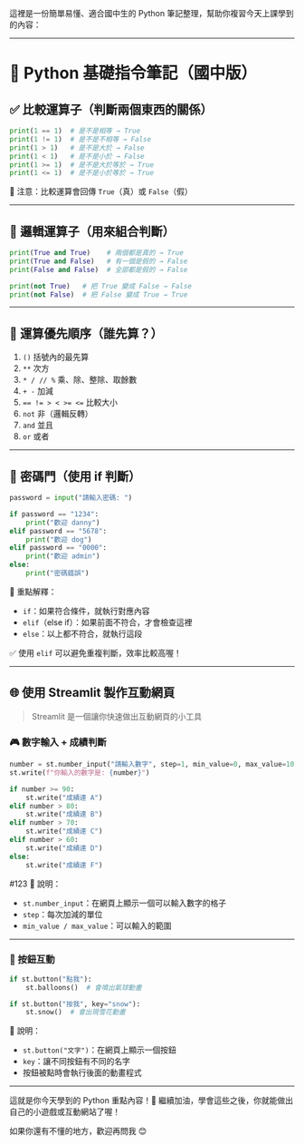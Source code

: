 這裡是一份簡單易懂、適合國中生的 Python 筆記整理，幫助你複習今天上課學到的內容：

---

# 🐍 Python 基礎指令筆記（國中版）

## ✅ 比較運算子（判斷兩個東西的關係）

```python
print(1 == 1)  # 是不是相等 → True
print(1 != 1)  # 是不是不相等 → False
print(1 > 1)   # 是不是大於 → False
print(1 < 1)   # 是不是小於 → False
print(1 >= 1)  # 是不是大於等於 → True
print(1 <= 1)  # 是不是小於等於 → True
```

📌 注意：比較運算會回傳 `True`（真）或 `False`（假）

---

## 🔗 邏輯運算子（用來組合判斷）

```python
print(True and True)    # 兩個都是真的 → True
print(True and False)   # 有一個是假的 → False
print(False and False)  # 全部都是假的 → False

print(not True)   # 把 True 變成 False → False
print(not False)  # 把 False 變成 True → True
```

---

## 🧮 運算優先順序（誰先算？）

1. `()` 括號內的最先算
2. `**` 次方
3. `* / // %` 乘、除、整除、取餘數
4. `+ -` 加減
5. `== != > < >= <=` 比較大小
6. `not` 非（邏輯反轉）
7. `and` 並且
8. `or` 或者

---

## 🔐 密碼門（使用 if 判斷）

```python
password = input("請輸入密碼: ")

if password == "1234":
    print("歡迎 danny")
elif password == "5678":
    print("歡迎 dog")
elif password == "0000":
    print("歡迎 admin")
else:
    print("密碼錯誤")
```

📌 重點解釋：

- `if`：如果符合條件，就執行對應內容
- `elif`（else if）：如果前面不符合，才會檢查這裡
- `else`：以上都不符合，就執行這段

✅ 使用 `elif` 可以避免重複判斷，效率比較高喔！

---

## 🌐 使用 Streamlit 製作互動網頁

> Streamlit 是一個讓你快速做出互動網頁的小工具

### 🎮 數字輸入 + 成績判斷

```python
number = st.number_input("請輸入數字", step=1, min_value=0, max_value=100)
st.write(f"你輸入的數字是: {number}")

if number >= 90:
    st.write("成績達 A")
elif number > 80:
    st.write("成績達 B")
elif number > 70:
    st.write("成績達 C")
elif number > 60:
    st.write("成績達 D")
else:
    st.write("成績達 F")
```

#123
📌 說明：

- `st.number_input`：在網頁上顯示一個可以輸入數字的格子
- `step`：每次加減的單位
- `min_value / max_value`：可以輸入的範圍

---

### 🎉 按鈕互動

```python
if st.button("點我"):
    st.balloons()  # 會噴出氣球動畫

if st.button("按我", key="snow"):
    st.snow()  # 會出現雪花動畫
```

📌 說明：

- `st.button("文字")`：在網頁上顯示一個按鈕
- `key`：讓不同按鈕有不同的名字
- 按鈕被點時會執行後面的動畫程式

---

這就是你今天學到的 Python 重點內容！💪
繼續加油，學會這些之後，你就能做出自己的小遊戲或互動網站了喔！

如果你還有不懂的地方，歡迎再問我 😊
